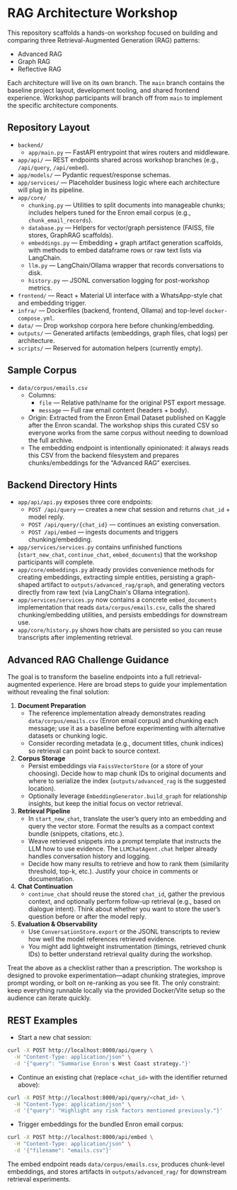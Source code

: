 # RAG Architecture Workshop

This repository scaffolds a hands-on workshop focused on building and comparing three Retrieval-Augmented Generation (RAG) patterns:

- Advanced RAG
- Graph RAG
- Reflective RAG

Each architecture will live on its own branch. The `main` branch contains the baseline project layout, development tooling, and shared frontend experience. Workshop participants will branch off from `main` to implement the specific architecture components.

## Repository Layout

- `backend/`
  - `app/main.py` — FastAPI entrypoint that wires routers and middleware.
 - `app/api/` — REST endpoints shared across workshop branches (e.g., `/api/query`, `/api/embed`).
 - `app/models/` — Pydantic request/response schemas.
 - `app/services/` — Placeholder business logic where each architecture will plug in its pipeline.
 - `app/core/`
    - `chunking.py` — Utilities to split documents into manageable chunks; includes helpers tuned for the Enron email corpus (e.g., `chunk_email_records`).
    - `database.py` — Helpers for vector/graph persistence (FAISS, file stores, GraphRAG scaffolds).
    - `embeddings.py` — Embedding + graph artifact generation scaffolds, with methods to embed dataframe rows or raw text lists via LangChain.
    - `llm.py` — LangChain/Ollama wrapper that records conversations to disk.
    - `history.py` — JSONL conversation logging for post-workshop metrics.
- `frontend/` — React + Material UI interface with a WhatsApp-style chat and embedding trigger.
- `infra/` — Dockerfiles (backend, frontend, Ollama) and top-level `docker-compose.yml`.
- `data/` — Drop workshop corpora here before chunking/embedding.
- `outputs/` — Generated artifacts (embeddings, graph files, chat logs) per architecture.
- `scripts/` — Reserved for automation helpers (currently empty).

## Sample Corpus

- `data/corpus/emails.csv`
  - Columns:
    - `file` — Relative path/name for the original PST export message.
    - `message` — Full raw email content (headers + body).
  - Origin: Extracted from the Enron Email Dataset published on Kaggle after the Enron scandal. The workshop ships this curated CSV so everyone works from the same corpus without needing to download the full archive.
  - The embedding endpoint is intentionally opinionated: it always reads this CSV from the backend filesystem and prepares chunks/embeddings for the “Advanced RAG” exercises.

## Backend Directory Hints

- `app/api/api.py` exposes three core endpoints:
  - `POST /api/query` — creates a new chat session and returns `chat_id` + model reply.
  - `POST /api/query/{chat_id}` — continues an existing conversation.
  - `POST /api/embed` — ingests documents and triggers chunking/embedding.
- `app/services/services.py` contains unfinished functions (`start_new_chat`, `continue_chat`, `embed_documents`) that the workshop participants will complete.
- `app/core/embeddings.py` already provides convenience methods for creating embeddings, extracting simple entities, persisting a graph-shaped artifact to `outputs/advanced_rag/graph`, and generating vectors directly from raw text (via LangChain's Ollama integration).
- `app/services/services.py` now contains a concrete `embed_documents` implementation that reads `data/corpus/emails.csv`, calls the shared chunking/embedding utilities, and persists embeddings for downstream use.
- `app/core/history.py` shows how chats are persisted so you can reuse transcripts after implementing retrieval.

## Advanced RAG Challenge Guidance

The goal is to transform the baseline endpoints into a full retrieval-augmented experience. Here are broad steps to guide your implementation without revealing the final solution:

1. **Document Preparation**
   - The reference implementation already demonstrates reading `data/corpus/emails.csv` (Enron email corpus) and chunking each message; use it as a baseline before experimenting with alternative datasets or chunking logic.
   - Consider recording metadata (e.g., document titles, chunk indices) so retrieval can point back to source context.
2. **Corpus Storage**
   - Persist embeddings via `FaissVectorStore` (or a store of your choosing). Decide how to map chunk IDs to original documents and where to serialize the index (`outputs/advanced_rag` is the suggested location).
   - Optionally leverage `EmbeddingGenerator.build_graph` for relationship insights, but keep the initial focus on vector retrieval.
3. **Retrieval Pipeline**
   - In `start_new_chat`, translate the user’s query into an embedding and query the vector store. Format the results as a compact context bundle (snippets, citations, etc.).
   - Weave retrieved snippets into a prompt template that instructs the LLM how to use evidence. The `LLMChatAgent.chat` helper already handles conversation history and logging.
   - Decide how many results to retrieve and how to rank them (similarity threshold, top-k, etc.). Justify your choice in comments or documentation.
4. **Chat Continuation**
   - `continue_chat` should reuse the stored `chat_id`, gather the previous context, and optionally perform follow-up retrieval (e.g., based on dialogue intent). Think about whether you want to store the user’s question before or after the model reply.
5. **Evaluation & Observability**
   - Use `ConversationStore.export` or the JSONL transcripts to review how well the model references retrieved evidence.
   - You might add lightweight instrumentation (timings, retrieved chunk IDs) to better understand retrieval quality during the workshop.

Treat the above as a checklist rather than a prescription. The workshop is designed to provoke experimentation—adapt chunking strategies, improve prompt wording, or bolt on re-ranking as you see fit. The only constraint: keep everything runnable locally via the provided Docker/Vite setup so the audience can iterate quickly.

## REST Examples

- Start a new chat session:

```bash
curl -X POST http://localhost:8000/api/query \
  -H "Content-Type: application/json" \
  -d '{"query": "Summarise Enron's West Coast strategy."}'
```

- Continue an existing chat (replace `<chat_id>` with the identifier returned above):

```bash
curl -X POST http://localhost:8000/api/query/<chat_id> \
  -H "Content-Type: application/json" \
  -d '{"query": "Highlight any risk factors mentioned previously."}'
```

- Trigger embeddings for the bundled Enron email corpus:

```bash
curl -X POST http://localhost:8000/api/embed \
  -H "Content-Type: application/json" \
  -d '{"filename": "emails.csv"}'
```

The embed endpoint reads `data/corpus/emails.csv`, produces chunk-level embeddings, and stores artifacts in `outputs/advanced_rag/` for downstream retrieval experiments.
